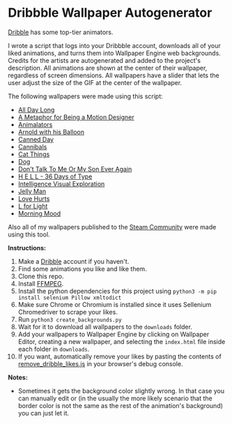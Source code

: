 # Dribbble Wallpaper Autogenerator
[Dribble](https://dribbble.com/) has some top-tier animators.

I wrote a script that logs into your Dribbble account, downloads all of your liked animations, 
and turns them into Wallpaper Engine web backgrounds.
Credits for the artists are autogenerated and added to the project's description.
All animations are shown at the center of their wallpaper, regardless of screen dimensions.
All wallpapers have a slider that lets the user adjust the size of the GIF at the center of the wallpaper.

The following wallpapers were made using this script:
- [All Day Long](./examples/all-day-long/index.html)
- [A Metaphor for Being a Motion Designer](./examples/a-metaphor-for-being-a-motion-designer/index.html)
- [Animalators](./examples/animalators/index.html)
- [Arnold with his Balloon](./examples/arnold-with-his-balloon/index.html)
- [Canned Day](./examples/canned-day/index.html)
- [Cannibals](./examples/cannibals/index.html)
- [Cat Things](./examples/cat-things/index.html)
- [Dog](./examples/dog/index.html)
- [Don't Talk To Me Or My Son Ever Again](./examples/dont-talk-to-me-or-my-son-ever-again/index.html)
- [H E L L - 36 Days of Type](./examples/h-e-l-l-36-days-of-type/index.html)
- [Intelligence Visual Exploration](./examples/intelligence-visual-exploration-for-ios-product/index.html)
- [Jelly Man](./examples/jelly-man/index.html)
- [Love Hurts](./examples/love-hurts/index.html)
- [L for Light](./examples/l-for-light/index.html)
- [Morning Mood](./examples/morning-mood/index.html)


Also all of my wallpapers published to the [Steam Community](https://steamcommunity.com/id/xkriizpy/myworkshopfiles/?appid=431960&sort=score&browsefilter=myfiles&view=imagewall) were made using this tool.


**Instructions:**
1. Make a [Dribble](https://dribbble.com/) account if you haven't.
2. Find some animations you like and like them.
3. Clone this repo.
4. Install [FFMPEG](https://ffmpeg.org/download.html).
5. Install the python dependencies for this project using `python3 -m pip install selenium Pillow xmltodict`
6. Make sure Chrome or Chromium is installed since it uses Sellenium Chromedriver to scrape your likes.
7. Run `python3 create_backgrounds.py`
8. Wait for it to download all wallpapers to the `downloads` folder.
9. Add your wallpapers to Wallpaper Engine by clicking on Wallpaper Editor, creating a new wallpaper, and selecting the `index.html` file inside each folder in `downloads`.
10. If you want, automatically remove your likes by pasting the contents of [remove_dribble_likes.js](./remove_dribble_likes.js) in your browser's debug console.

**Notes:**

- Sometimes it gets the background color slightly wrong. In that case you can manually edit or (in the usually the more likely scenario that the border color is not the same as the rest of the animation's background) you can just let it.
